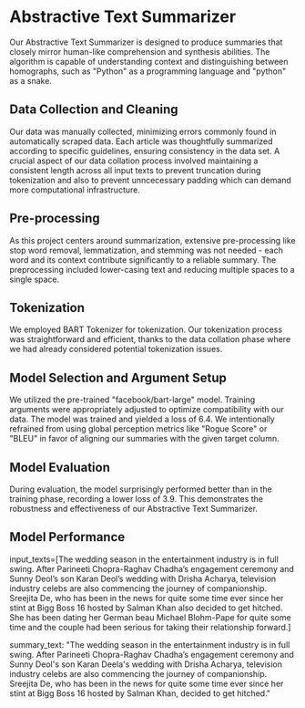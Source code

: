 # Abstractive Text Summarizer
Our Abstractive Text Summarizer is designed to produce summaries that closely mirror human-like comprehension and synthesis abilities. The algorithm is capable of understanding context and distinguishing between homographs, such as "Python" as a programming language and "python" as a snake.

## Data Collection and Cleaning
Our data was manually collected, minimizing errors commonly found in automatically scraped data. Each article was thoughtfully summarized according to specific guidelines, ensuring consistency in the data set. A crucial aspect of our data collation process involved maintaining a consistent length across all input texts to prevent truncation during tokenization and also to prevent unncecessary padding which can demand more computational infrastructure.

## Pre-processing
As this project centers around summarization, extensive pre-processing like stop word removal, lemmatization, and stemming was not needed - each word and its context contribute significantly to a reliable summary. The preprocessing included lower-casing text and reducing multiple spaces to a single space.

## Tokenization
We employed BART Tokenizer for tokenization. Our tokenization process was straightforward and efficient, thanks to the data collation phase where we had already considered potential tokenization issues.

## Model Selection and Argument Setup
We utilized the pre-trained "facebook/bart-large" model. Training arguments were appropriately adjusted to optimize compatibility with our data. The model was trained and yielded a loss of 6.4. We intentionally refrained from using global perception metrics like "Rogue Score" or "BLEU" in favor of aligning our summaries with the given target column.

## Model Evaluation
During evaluation, the model surprisingly performed better than in the training phase, recording a lower loss of 3.9. This demonstrates the robustness and effectiveness of our Abstractive Text Summarizer.

## Model Performance
input_texts=[The wedding season in the entertainment industry is in full swing. After Parineeti Chopra-Raghav Chadha’s engagement ceremony and Sunny Deol’s son Karan Deol’s wedding with Drisha Acharya, television industry celebs are also commencing the journey of companionship. Sreejita De, who has been in the news for quite some time ever since her stint at Bigg Boss 16 hosted by Salman Khan also decided to get hitched. She has been dating her German beau Michael Blohm-Pape for quite some time and the couple had been serious for taking their relationship forward.]

summary_text: "The wedding season in the entertainment industry is in full swing. After Parineeti Chopra-Raghav Chadha’s engagement ceremony and Sunny Deol's son Karan Deela's wedding with Drisha Acharya, television industry celebs are also commencing the journey of companionship. Sreejita De, who has been in the news for quite some time ever since her stint at Bigg Boss 16 hosted by Salman Khan, decided to get hitched."


